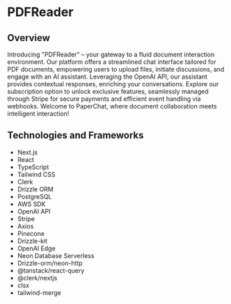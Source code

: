 # PDFReader

## Overview

Introducing "PDFReader" – your gateway to a fluid document interaction environment. Our platform offers a streamlined chat interface tailored for PDF documents, empowering users to upload files, initiate discussions, and engage with an AI assistant. Leveraging the OpenAI API, our assistant provides contextual responses, enriching your conversations. Explore our subscription option to unlock exclusive features, seamlessly managed through Stripe for secure payments and efficient event handling via webhooks. Welcome to PaperChat, where document collaboration meets intelligent interaction!

## Technologies and Frameworks

- Next.js
- React
- TypeScript
- Tailwind CSS
- Clerk
- Drizzle ORM
- PostgreSQL
- AWS SDK
- OpenAI API
- Stripe
- Axios
- Pinecone
- Drizzle-kit
- OpenAI Edge
- Neon Database Serverless
- Drizzle-orm/neon-http
- @tanstack/react-query
- @clerk/nextjs
- clsx
- tailwind-merge

